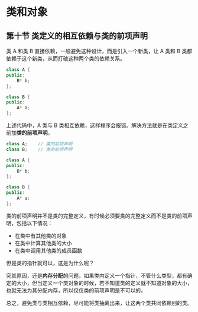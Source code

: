 # 类和对象

## 第十节 类定义的相互依赖与类的前项声明

类 A 和类 B 直接依赖，一般避免这种设计，而是引入一个新类，让 A 类和 B 类都依赖于这个新类，从而打破这种两个类的依赖关系。

```cpp
class A {
public:
    B* b;
};

class B {
public:
    A* a;
};
```

上述代码中，A 类与 B 类相互依赖，这样程序会报错。解决方法就是在类定义之前加**类的前项声明**。

```cpp
class A;	// 类的前项声明
class B;	// 类的前项声明

class A {
public:
    B* b;
};

class B {
public:
    A* a;
};
```

类的前项声明并不是类的完整定义，有时候必须要类的完整定义而不是类的前项声明，包括以下情况：

- 在类中有其他类的对象
- 在类中计算其他类的大小
- 在类中调用其他类的成员函数

但是类的指针就可以，这是为什么呢？

​	究其原因，还是**内存分配**的问题，如果类内定义一个指针，不管什么类型，都有确定的大小，但当定义一个类对象的时候，若不知道类的定义就不知道对象的大小，也就无法为其分配内存，所以仅仅类的前项声明是不可以的。

总之，避免类与类相互依赖，尽可能将类抽离出来，让这两个类共同依赖别的类。
